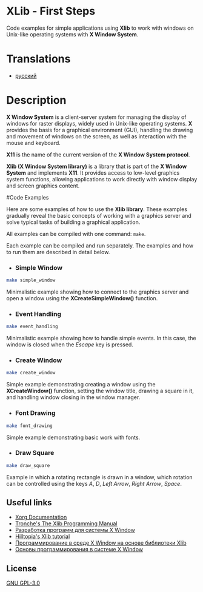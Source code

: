 # XLib - First Steps

Code examples for simple applications using **Xlib** to work with windows on Unix-like operating systems with **X Window System**.


# Translations

* [русский](https://github.com/smysloff/xlib-examples/blob/master/README.ru.md)


# Description

**X Window System** is a client-server system for managing the display of windows for raster displays, widely used in Unix-like operating systems. **X** provides the basis for a graphical environment (GUI), handling the drawing and movement of windows on the screen, as well as interaction with the mouse and keyboard.

**X11** is the name of the current version of the **X Window System protocol**.

**Xlib (X Window System library)** is a library that is part of the **X Window System** and implements **X11**. It provides access to low-level graphics system functions, allowing applications to work directly with window display and screen graphics content.


#Code Examples

Here are some examples of how to use the **Xlib library**. These examples gradually reveal the basic concepts of working with a graphics server and solve typical tasks of building a graphical application.

All examples can be compiled with one command: `make`.

Each example can be compiled and run separately. The examples and how to run them are described in detail below.


* ### Simple Window

```sh
make simple_window
```

Minimalistic example showing how to connect to the graphics server and open a window using the **XCreateSimpleWindow()** function.


* ### Event Handling

```sh
make event_handling
```

Minimalistic example showing how to handle simple events. In this case, the window is closed when the *Escape* key is pressed.


* ### Create Window

```sh
make create_window
```

Simple example demonstrating creating a window using the **XCreateWindow()** function, setting the window title, drawing a square in it, and handling window closing in the window manager.


* ### Font Drawing

```sh
make font_drawing
```

Simple example demonstrating basic work with fonts.


* ### Draw Square

```sh
make draw_square
```

Example in which a rotating rectangle is drawn in a window, which rotation can be controlled using the keys *A*, *D*, *Left Arrow*, *Right Arrow*, *Space*.


## Useful links
* [Xorg Documentation](https://www.x.org/releases/current/doc/index.html)
* [Tronche's The Xlib Programming Manual](https://tronche.com/gui/x/xlib/)
* [Разработка программ для системы X Window](http://www.asvcorp.ru/tech/linux/xwinprg/index.html)
* [Hilltopia's Xlib tutorial](http://xopendisplay.hilltopia.ca/2009/Jan/Xlib-tutorial-part-1----Beginnings.html)
* [Программирование в среде X Window на основе библиотеки Xlib](https://dfe.petrsu.ru/koi/posob/X/index.html)
* [Основы программирования в системе X Window](https://www.opennet.ru/docs/RUS/xtoolkit/x-2.html)


## License

[GNU GPL-3.0](https://raw.githubusercontent.com/smysloff/xlib-examples/master/LICENSE)
